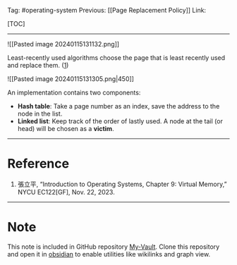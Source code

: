 Tag: #operating-system 
Previous: [[Page Replacement Policy]]
Link: 

[TOC]

---

![[Pasted image 20240115131132.png]]

Least-recently used algorithms choose the page that is least recently used and replace them. (<u>1</u>)

![[Pasted image 20240115131305.png|450]]

An implementation contains two components:

- **Hash table**: Take a page number as an index, save the address to the node in the list.
- **Linked list**: Keep track of the order of lastly used. A node at the tail (or head) will be chosen as a **victim**.

---

# Reference

1. 張立平, “Introduction to Operating Systems, Chapter 9: Virtual Memory,” NYCU EC122[GF], Nov. 22, 2023.

---

# Note

This note is included in GitHub repository [My-Vault](https://github.com/LittleD3092/My-Vault.git). Clone this repository and open it in [obsidian](https://obsidian.md/) to enable utilities like wikilinks and graph view.